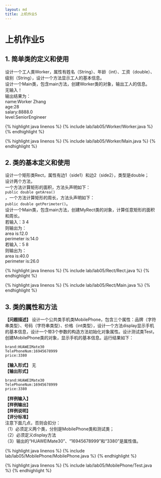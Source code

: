 ```yaml
---
layout: md
title: 上机作业5
---
```


<h1>上机作业5</h1>

## 1. 简单类的定义和使用
设计一个工人类Worker，属性有姓名（String）、年龄（int）、工资（double）、级别（String），设计一个方法显示工人的基本信息。  
设计一个Main类，包含main方法，创建Worker类的对象，输出工人的信息。  
无输入！  
输出结果为：  
name:Worker Zhang  
age:28  
salary:8888.0  
level:SeniorEngineer

{% highlight java linenos %}
{% include lab/lab05/Worker/Worker.java %}
{% endhighlight %}

{% highlight java linenos %}
{% include lab/lab05/Worker/Main.java %}
{% endhighlight %}

## 2. 类的基本定义和使用
设计一个矩形类Rect，属性有边1（side1）和边2（side2），类型是double；  
设计两个方法，  
一个方法计算矩形的面积，方法头声明如下：  
`public double getArea()`  
，一个方法计算矩形的周长，方法头声明如下：  
`public double getPerimeter()`。  
设计一个Main类，包含main方法，创建MyRect类的对象，计算任意矩形的面积和周长。  
若输入：3 4  
则输出为：  
area is:12.0  
perimeter is:14.0  
若输入：5 8  
则输出为：  
area is:40.0  
perimeter is:26.0

{% highlight java linenos %}
{% include lab/lab05/Rect/Rect.java %}
{% endhighlight %}

{% highlight java linenos %}
{% include lab/lab05/Rect/Main.java %}
{% endhighlight %}

## 3. 类的属性和方法
**【问题描述】**
设计一个公共类手机类MobilePhone，包含三个属性：品牌（字符串类型）、号码（字符串类型）、价格（int类型），设计一个方法display显示手机的基本信息，设计一个带3个参数的构造方法初始化对象属性。设计测试类Test，创建MobilePhone类的对象，显示手机的基本信息。运行结果如下：  

```
brand:HUAWEIMate30  
TelePhoneNum:16945678999  
price:3380  
```

**【输入形式】**
无  
**【输出形式】**  

```
brand:HUAWEIMate30  
TelePhoneNum:16945678999  
price:3380
```

**【样例输入】**  
**【样例输出】**  
**【样例说明】**  
**【评分标准】**  
注意下面几点，否则会扣分：  
（1）必须定义两个类，分别是MobilePhone类和测试类；  
（2）必须定义display方法  
（3）输出的“HUAWEIMate30”、“16945678999”和“3380”是属性值。

{% highlight java linenos %}
{% include lab/lab05/MobilePhone/MobilePhone.java %}
{% endhighlight %}

{% highlight java linenos %}
{% include lab/lab05/MobilePhone/Test.java %}
{% endhighlight %}